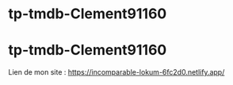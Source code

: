 # tp-tmdb-Clement91160
# tp-tmdb-Clement91160


Lien de mon site : https://incomparable-lokum-6fc2d0.netlify.app/
